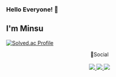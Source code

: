 ### Hello Everyone! 👋<br/>
## I'm Minsu 
[![Solved.ac Profile](http://mazassumnida.wtf/api/v2/generate_badge?boj=alstn3434)](https://solved.ac/alstn3434/)

<div align="center">
🌈Social<br/>
  <br/>
<a href="https://www.instagram.com/minsusu_25/" target="_blank"><img src="https://img.shields.io/badge/Minsusu_25-E4405F?style=flat-square&logo=Instagram&logoColor=white"/> <img src="https://img.shields.io/badge/re34349598@gmail.com-EA4335?style=flat-square&logo=Gmail&logoColor=white"/> <a href="https://blog.naver.com/alstn3434" target="_blank"><img src="https://img.shields.io/badge/blog-03C75A?style=flat-square&logo=Naver&logoColor=white"/>
</div>

<!--
**Rapidshot282/Rapidshot282** is a ✨ _special_ ✨ repository because its `README.md` (this file) appears on your GitHub profile.

<a href="클릭시 이동할 링크" target="_blank"><img src="https://img.shields.io/badge/문자-색코드?style=flat-square&logo=이미지 이름&logoColor=white"/></a>
<img src="https://img.shields.io/badge/문자-색코드?style=for-the-badge&logo=이미지 이름&logoColor=black">
